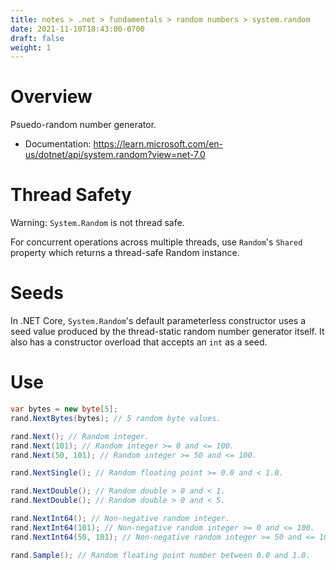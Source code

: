 ```yaml
---
title: notes > .net > fundamentals > random numbers > system.random
date: 2021-11-10T18:43:00-0700
draft: false
weight: 1
---
```


# Overview
Psuedo-random number generator.
- Documentation: https://learn.microsoft.com/en-us/dotnet/api/system.random?view=net-7.0

# Thread Safety
<r>Warning:</r> `System.Random` is not thread safe.

For concurrent operations across multiple threads, use `Random`'s `Shared` property which returns a thread-safe Random instance.

# Seeds
In .NET Core, `System.Random`'s default parameterless constructor uses a seed value produced by the thread-static random number generator itself.  It also has a constructor overload that accepts an `int` as a seed.

# Use
```cs
var bytes = new byte[5];
rand.NextBytes(bytes); // 5 random byte values.

rand.Next(); // Random integer.
rand.Next(101); // Random integer >= 0 and <= 100.
rand.Next(50, 101); // Random integer >= 50 and <= 100.

rand.NextSingle(); // Random floating point >= 0.0 and < 1.0.

rand.NextDouble(); // Random double > 0 and < 1.
rand.NextDouble(); // Random double > 0 and < 5.

rand.NextInt64(); // Non-negative random integer.
rand.NextInt64(101); // Non-negative random integer >= 0 and <= 100.
rand.NextInt64(50, 101); // Non-negative random integer >= 50 and <= 100.

rand.Sample(); // Random floating point number between 0.0 and 1.0.
```
